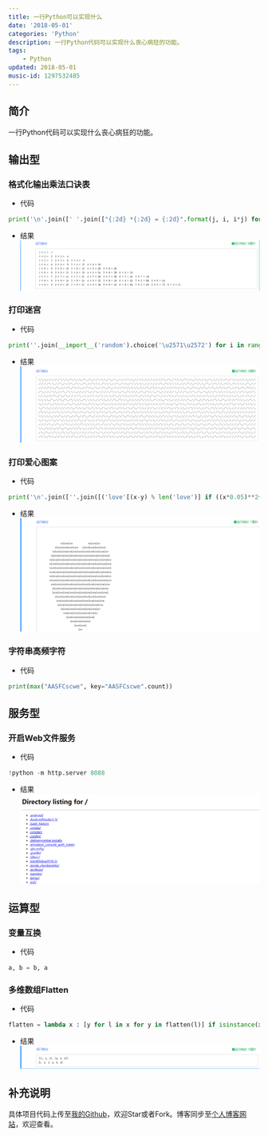 ```yaml
---
title: 一行Python可以实现什么
date: '2018-05-01'
categories: 'Python'
description: 一行Python代码可以实现什么丧心病狂的功能。
tags: 
    - Python
updated: 2018-05-01
music-id: 1297532485
---
```



## 简介
一行Python代码可以实现什么丧心病狂的功能。


## 输出型

### 格式化输出乘法口诀表
- 代码
```python
print('\n'.join([' '.join(["{:2d} *{:2d} = {:2d}".format(j, i, i*j) for j in range(1, i+1)]) for i in range(1, 10)]))
```
- 结果
![](/asset/2018-05-01/mul.png)

### 打印迷宫
- 代码
```python
print(''.join(__import__('random').choice('\u2571\u2572') for i in range(50*24)))
```
- 结果
![](/asset/2018-05-01/maze.png)

### 打印爱心图案
- 代码
```python
print('\n'.join([''.join([('love'[(x-y) % len('love')] if ((x*0.05)**2+(y*0.1)**2-1)**3-(x*0.05)**2*(y*0.1)**3 <=0 else ' ')for x in range(-30, 30)]) for y in range(15, -15, -1)]))
```
- 结果
![](/asset/2018-05-01/love.png)

### 字符串高频字符
- 代码
```python
print(max("AASFCscwe", key="AASFCscwe".count))
```


## 服务型

### 开启Web文件服务
- 代码
```python
!python -m http.server 8088 
```
- 结果
![](/asset/2018-05-01/web.png)


## 运算型

### 变量互换
- 代码
```python
a, b = b, a
```

### 多维数组Flatten
- 代码
```python
flatten = lambda x : [y for l in x for y in flatten(l)] if isinstance(x, list) else [x]
```
- 结果
![](/asset/2018-05-01/flatten.png)


## 补充说明
具体项目代码上传至[我的Github](https://github.com/luanshiyinyang/PythonScripts/tree/OneLineCode)，欢迎Star或者Fork。博客同步至[个人博客网站](https://luanshiyinyang.github.io)，欢迎查看。